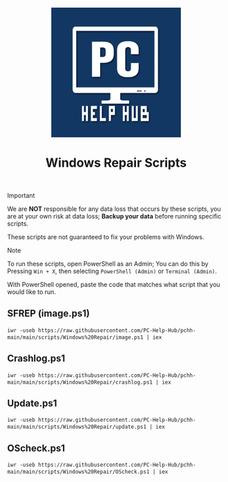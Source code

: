 <p align="center">
  <img src="https://github.com/shinthebean1/pchh-assets/blob/main/logo.png" width="300" height="300">
</p>


<div align="center">
  <h1><strong>Windows Repair Scripts</strong></h1>
</div>

‎ 

> [!IMPORTANT]
>
> We are **NOT** responsible for any data loss that occurs by these scripts, you are at your own risk at data loss; **Backup your data** before running specific scripts.
> 
> These scripts are not guaranteed to fix your problems with Windows.

> [!NOTE]
> To run these scripts, open PowerShell as an Admin; You can do this by Pressing `Win + X`, then selecting `PowerShell (Admin)` or `Terminal (Admin)`.
> 
> With PowerShell opened, paste the code that matches what script that you would like to run.


## SFREP (image.ps1)
```pwsh
iwr -useb https://raw.githubusercontent.com/PC-Help-Hub/pchh-main/main/scripts/Windows%20Repair/image.ps1 | iex
```

## Crashlog.ps1
```pwsh
iwr -useb https://raw.githubusercontent.com/PC-Help-Hub/pchh-main/main/scripts/Windows%20Repair/crashlog.ps1 | iex
```

## Update.ps1
```pwsh
iwr -useb https://raw.githubusercontent.com/PC-Help-Hub/pchh-main/main/scripts/Windows%20Repair/update.ps1 | iex
```

## OScheck.ps1
```pwsh
iwr -useb https://raw.githubusercontent.com/PC-Help-Hub/pchh-main/main/scripts/Windows%20Repair/OScheck.ps1 | iex
```
